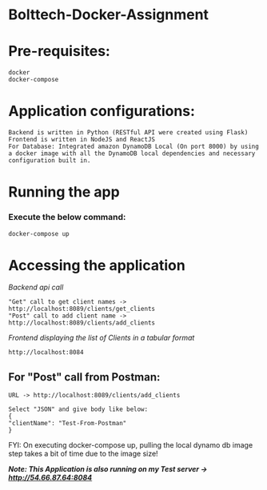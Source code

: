 # Bolttech-Docker-Assignment

# Pre-requisites:

```
docker
docker-compose
```

# Application configurations:

```
Backend is written in Python (RESTful API were created using Flask)
Frontend is written in NodeJS and ReactJS
For Database: Integrated amazon DynamoDB Local (On port 8000) by using a docker image with all the DynamoDB local dependencies and necessary configuration built in.

```

# Running the app

### Execute the below command:

```
docker-compose up
```

# Accessing the application

*Backend api call*
```
"Get" call to get client names -> http://localhost:8089/clients/get_clients
"Post" call to add client name -> http://localhost:8089/clients/add_clients
```

*Frontend displaying the list of Clients in a tabular format*
```
http://localhost:8084 
```

## For "Post" call from Postman:

```
URL -> http://localhost:8089/clients/add_clients

Select "JSON" and give body like below:
{
"clientName": "Test-From-Postman"
}

```

FYI: On executing docker-compose up, pulling the local dynamo db image step takes a bit of time due to the image size! 

***Note: This Application is also running on my Test server -> http://54.66.87.64:8084***
